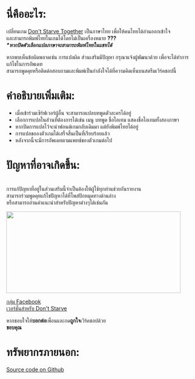 <p><img alt="" src="https://cdn.cloudflare.steamstatic.com/steam/apps/322330/extras/dst_steam_gif_about.gif?t=1656607265" /></p>

<h1>นี่คืออะไร:</h1>

<p>เปลี่ยนเกม <a href="http://store.steampowered.com/app/322330/">Don&#39;t Starve Together</a> เป็นภาษาไทย เพื่อให้คนไทยได้อ่านออกเข้าใจ<br />
และสามารถพิมพ์ไทยในเกมได้โดยไม่เป็นเครื่องหมาย <strong>???</strong><br />
<em><strong>*หากปิดตัวเลือกแปลภาษาจะสามารถพิมพ์ไทยในแชทได้</strong></em></p>

<p>หากพบเห็นข้อผิดพลาดเช่น การแปลผิด ส่วนเสริมมีปัญหา กรุณาแจ้งผู้พัฒนาด้วย เพื่อจะได้ทำการแก้ไขในการอัพเดท<br />
สามารถพูดคุยหรือติดต่อสอบถามและพิมพ์เป็นกำลังใจได้ที่ความคิดเห็นบนสตรีมเวิร์คชอปนี้</p>

<h1>คำอธิบายเพิ่มเติม:</h1>

<ul>
	<li>เมื่อเข้าร่วมเซิร์ฟเวอร์ผู้อื่น จะสามารถแปลบทพูดตัวละครได้อยู่</li>
	<li>เลือกการแปลในส่วนที่ต้องการได้เช่น เมนู บทพูด ชื่อไอเทม แสดงชื่อไอเทมทั้งสองภาษา</li>
	<li>หากปิดการแปลไว้จะนำฟอนต์เกมกลับเดิมมา แต่ยังพิมพ์ไทยได้อยู่</li>
	<li>การแปลขอองตัวเกมได้เสร็จสิ้นเป็นที่เรียบร้อยแล้ว</li>
	<li>หลังจากนี้จะมีการอัพเดทตามแพทช์ของตัวเกมต่อไป</li>
</ul>

<h1>ปัญหาที่อาจเกิดขึ้น:</h1>

<p><br />
การแก้ปัญหาที่อยู่ในส่วนเสริมนี้จำเป็นต้องให้ผู้ใช้ทุกท่านช่วยกันรายงาน<br />
สามารถร่วมพูดคุยแก้ไขปัญหาได้ที่โพสปักหมุดทางด้านล่าง<br />
หรือสามารถอ่านคำแนะนำสำหรับปัญหาต่างๆได้เช่นกัน</p>

<p><img alt="" src="https://cdn.cloudflare.steamstatic.com/steam/apps/322330/header_alt_assets_31.jpg?t=1656607265" style="height:215px; width:460px" /></p>

<p><a href="https://www.facebook.com/groups/DONTSTARVE.THAI/">กลุ่ม Facebook</a><br />
<a href="http://steamcommunity.com/sharedfiles/filedetails/?id=854549853">เวอร์ชั่นสำหรับ Don&#39;t Starve</a></p>

<p>หากชอบใจให้<strong>บอกต่อ</strong>เพื่อนและกด<strong>ถูกใจ</strong>เวิร์คชอปด้วย<br />
<strong>ขอบคุณ</strong></p>

<h1>ทรัพยากรภายนอก:</h1>

<p><a href="https://github.com/chaixshot/DST-Thai">Source code on Github</a></p>
